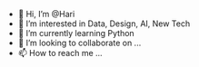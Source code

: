 - 👋 Hi, I’m @Hari
- 👀 I’m interested in Data, Design, AI, New Tech
- 🌱 I’m currently learning Python
- 💞️ I’m looking to collaborate on ...
- 📫 How to reach me ...

<!---
MadaLevel/MadaLevel is a ✨ special ✨ repository because its `README.md` (this file) appears on your GitHub profile.
You can click the Preview link to take a look at your changes.
--->
